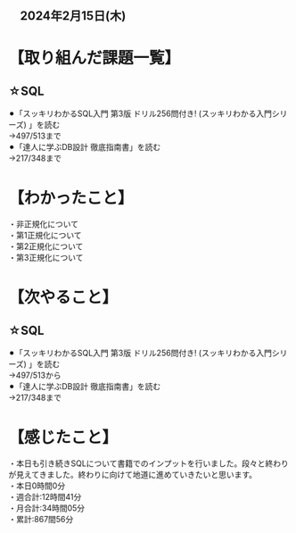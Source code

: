 ## 　2024年2月15日(木)
# 【取り組んだ課題一覧】
## ☆SQL
⚫︎「スッキリわかるSQL入門 第3版 ドリル256問付き! (スッキリわかる入門シリーズ) 」を読む<br>
→497/513まで<br>
⚫︎「達人に学ぶDB設計 徹底指南書」を読む<br>
→217/348まで<br>
# 【わかったこと】
・非正規化について<br>
・第1正規化について<br>
・第2正規化について<br>
・第3正規化について<br>
# 【次やること】
## ☆SQL
⚫︎「スッキリわかるSQL入門 第3版 ドリル256問付き! (スッキリわかる入門シリーズ) 」を読む<br>
→497/513から<br>
⚫︎「達人に学ぶDB設計 徹底指南書」を読む<br>
→217/348まで<br>
# 【感じたこと】
・本日も引き続きSQLについて書籍でのインプットを行いました。段々と終わりが見えてきました。終わりに向けて地道に進めていきたいと思います。<br>
・本日0時間0分<br>
・週合計:12時間41分<br>
・月合計:34時間05分<br>
・累計:867間56分<br>
